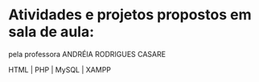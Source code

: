 # Atividades e projetos propostos em sala de aula:

pela professora ANDRÉIA RODRIGUES CASARE

HTML | PHP | MySQL | XAMPP
